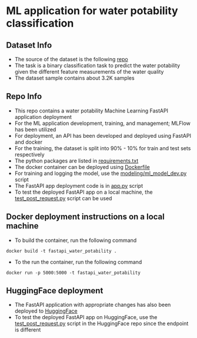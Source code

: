 # ML application for water potability classification

## Dataset Info
* The source of the dataset is the following [repo](https://github.com/MainakRepositor/Datasets/tree/master)
* The task is a binary classification task to predict the water potability given the different feature measurements of the water quality
* The dataset sample contains about 3.2K samples

## Repo Info
* This repo contains a water potability Machine Learning FastAPI application deployment
* For the ML application development, training, and management; MLFlow has been utilized
* For deployment, an API has been developed and deployed using FastAPI and docker
* For the training, the dataset is split into 90% - 10% for train and test sets respectively
* The python packages are listed in [requirements.txt](requirements.txt)
* The docker container can be deployed using [Dockerfile](Dockerfile)
* For training and logging the model, use the [modeling/ml_model_dev.py](modeling/ml_model_dev.py) script
* The FastAPI app deployment code is in [app.py](app.py) script
* To test the deployed FastAPI app on a local machine, the [test_post_request.py](test_post_request.py) script can be used

## Docker deployment instructions on a local machine
* To build the container, run the following command
```
docker build -t fastapi_water_potability .
```
* To the run the container, run the following command
```
docker run -p 5000:5000 -t fastapi_water_potability
```

## HuggingFace deployment
* The FastAPI application with appropriate changes has also been deployed to [HuggingFace](https://huggingface.co/spaces/abhishekrs4/ML_water_potability)
* To test the deployed FastAPI app on HuggingFace, use the [test_post_request.py](https://huggingface.co/spaces/abhishekrs4/ML_water_potability/blob/main/test_post_request.py) script in the HuggingFace repo since the endpoint is different
